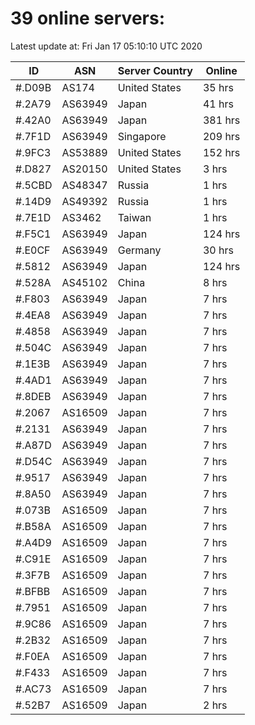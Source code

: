# 39 online servers:

Latest update at: Fri Jan 17 05:10:10 UTC 2020

| ID | ASN | Server Country | Online |
| -- | --- | -------------- | ------ |
| #.D09B | AS174 | United States | 35 hrs |
| #.2A79 | AS63949 | Japan | 41 hrs |
| #.42A0 | AS63949 | Japan | 381 hrs |
| #.7F1D | AS63949 | Singapore | 209 hrs |
| #.9FC3 | AS53889 | United States | 152 hrs |
| #.D827 | AS20150 | United States | 3 hrs |
| #.5CBD | AS48347 | Russia | 1 hrs |
| #.14D9 | AS49392 | Russia | 1 hrs |
| #.7E1D | AS3462 | Taiwan | 1 hrs |
| #.F5C1 | AS63949 | Japan | 124 hrs |
| #.E0CF | AS63949 | Germany | 30 hrs |
| #.5812 | AS63949 | Japan | 124 hrs |
| #.528A | AS45102 | China | 8 hrs |
| #.F803 | AS63949 | Japan | 7 hrs |
| #.4EA8 | AS63949 | Japan | 7 hrs |
| #.4858 | AS63949 | Japan | 7 hrs |
| #.504C | AS63949 | Japan | 7 hrs |
| #.1E3B | AS63949 | Japan | 7 hrs |
| #.4AD1 | AS63949 | Japan | 7 hrs |
| #.8DEB | AS63949 | Japan | 7 hrs |
| #.2067 | AS16509 | Japan | 7 hrs |
| #.2131 | AS63949 | Japan | 7 hrs |
| #.A87D | AS63949 | Japan | 7 hrs |
| #.D54C | AS63949 | Japan | 7 hrs |
| #.9517 | AS63949 | Japan | 7 hrs |
| #.8A50 | AS63949 | Japan | 7 hrs |
| #.073B | AS16509 | Japan | 7 hrs |
| #.B58A | AS16509 | Japan | 7 hrs |
| #.A4D9 | AS16509 | Japan | 7 hrs |
| #.C91E | AS16509 | Japan | 7 hrs |
| #.3F7B | AS16509 | Japan | 7 hrs |
| #.BFBB | AS16509 | Japan | 7 hrs |
| #.7951 | AS16509 | Japan | 7 hrs |
| #.9C86 | AS16509 | Japan | 7 hrs |
| #.2B32 | AS16509 | Japan | 7 hrs |
| #.F0EA | AS16509 | Japan | 7 hrs |
| #.F433 | AS16509 | Japan | 7 hrs |
| #.AC73 | AS16509 | Japan | 7 hrs |
| #.52B7 | AS16509 | Japan | 2 hrs |

